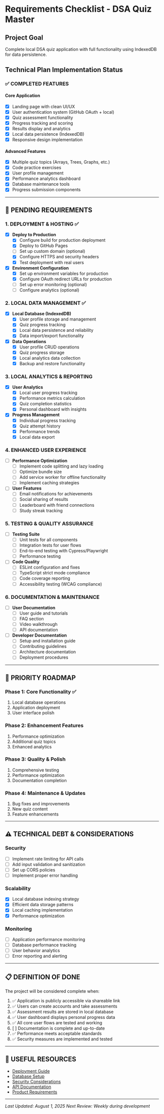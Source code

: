 # Requirements Checklist - DSA Quiz Master

## Project Goal
Complete local DSA quiz application with full functionality using IndexedDB for data persistence.

## Technical Plan Implementation Status

### ✅ **COMPLETED FEATURES**

#### Core Application
- [x] Landing page with clean UI/UX
- [x] User authentication system (GitHub OAuth + local)
- [x] Quiz assessment functionality
- [x] Progress tracking and scoring
- [x] Results display and analytics
- [x] Local data persistence (IndexedDB)
- [x] Responsive design implementation

#### Advanced Features
- [x] Multiple quiz topics (Arrays, Trees, Graphs, etc.)
- [x] Code practice exercises
- [x] User profile management
- [x] Performance analytics dashboard
- [x] Database maintenance tools
- [x] Progress submission components

---

## 🚧 **PENDING REQUIREMENTS**

### 1. DEPLOYMENT & HOSTING ✅
- [x] **Deploy to Production**
  - [x] Configure build for production deployment
  - [x] Deploy to GitHub Pages
  - [ ] Set up custom domain (optional)
  - [x] Configure HTTPS and security headers
  - [x] Test deployment with real users

- [x] **Environment Configuration**
  - [x] Set up environment variables for production
  - [x] Configure OAuth redirect URLs for production
  - [ ] Set up error monitoring (optional)
  - [ ] Configure analytics (optional)

### 2. LOCAL DATA MANAGEMENT ✅
- [x] **Local Database (IndexedDB)**
  - [x] User profile storage and management
  - [x] Quiz progress tracking
  - [x] Local data persistence and reliability
  - [x] Data import/export functionality

- [x] **Data Operations**
  - [x] User profile CRUD operations
  - [x] Quiz progress storage
  - [x] Local analytics data collection
  - [x] Backup and restore functionality

### 3. LOCAL ANALYTICS & REPORTING
- [x] **User Analytics**
  - [x] Local user progress tracking
  - [x] Performance metrics calculation
  - [x] Quiz completion statistics
  - [x] Personal dashboard with insights

- [x] **Progress Management**
  - [x] Individual progress tracking
  - [x] Quiz attempt history
  - [x] Performance trends
  - [x] Local data export

### 4. ENHANCED USER EXPERIENCE
- [ ] **Performance Optimization**
  - [ ] Implement code splitting and lazy loading
  - [ ] Optimize bundle size
  - [ ] Add service worker for offline functionality
  - [ ] Implement caching strategies

- [ ] **User Features**
  - [ ] Email notifications for achievements
  - [ ] Social sharing of results
  - [ ] Leaderboard with friend connections
  - [ ] Study streak tracking

### 5. TESTING & QUALITY ASSURANCE
- [ ] **Testing Suite**
  - [ ] Unit tests for all components
  - [ ] Integration tests for user flows
  - [ ] End-to-end testing with Cypress/Playwright
  - [ ] Performance testing

- [ ] **Code Quality**
  - [ ] ESLint configuration and fixes
  - [ ] TypeScript strict mode compliance
  - [ ] Code coverage reporting
  - [ ] Accessibility testing (WCAG compliance)

### 6. DOCUMENTATION & MAINTENANCE
- [ ] **User Documentation**
  - [ ] User guide and tutorials
  - [ ] FAQ section
  - [ ] Video walkthrough
  - [ ] API documentation

- [ ] **Developer Documentation**
  - [ ] Setup and installation guide
  - [ ] Contributing guidelines
  - [ ] Architecture documentation
  - [ ] Deployment procedures

---

## 🎯 **PRIORITY ROADMAP**

### Phase 1: Core Functionality ✅
1. Local database operations
2. Application deployment
3. User interface polish

### Phase 2: Enhancement Features
1. Performance optimization
2. Additional quiz topics
3. Enhanced analytics

### Phase 3: Quality & Polish
1. Comprehensive testing
2. Performance optimization
3. Documentation completion

### Phase 4: Maintenance & Updates
1. Bug fixes and improvements
2. New quiz content
3. Feature enhancements

---

## ⚠️ **TECHNICAL DEBT & CONSIDERATIONS**

### Security
- [ ] Implement rate limiting for API calls
- [ ] Add input validation and sanitization
- [ ] Set up CORS policies
- [ ] Implement proper error handling

### Scalability
- [x] Local database indexing strategy
- [x] Efficient data storage patterns
- [x] Local caching implementation
- [x] Performance optimization

### Monitoring
- [ ] Application performance monitoring
- [ ] Database performance tracking
- [ ] User behavior analytics
- [ ] Error reporting and alerting

---

## 📋 **DEFINITION OF DONE**

The project will be considered complete when:

1. ✅ Application is publicly accessible via shareable link
2. ✅ Users can create accounts and take assessments
3. ✅ Assessment results are stored in local database
4. ✅ User dashboard displays personal progress data
5. ✅ All core user flows are tested and working
6. [ ] Documentation is complete and up-to-date
7. ✅ Performance meets acceptable standards
8. ✅ Security measures are implemented and tested

---

## 🔗 **USEFUL RESOURCES**

- [Deployment Guide](./deployment.md)
- [Database Setup](./database-setup.md)
- [Security Considerations](./security.md)
- [API Documentation](./api-examples.js)
- [Product Requirements](./prd.md)

---

*Last Updated: August 1, 2025*
*Next Review: Weekly during development*

